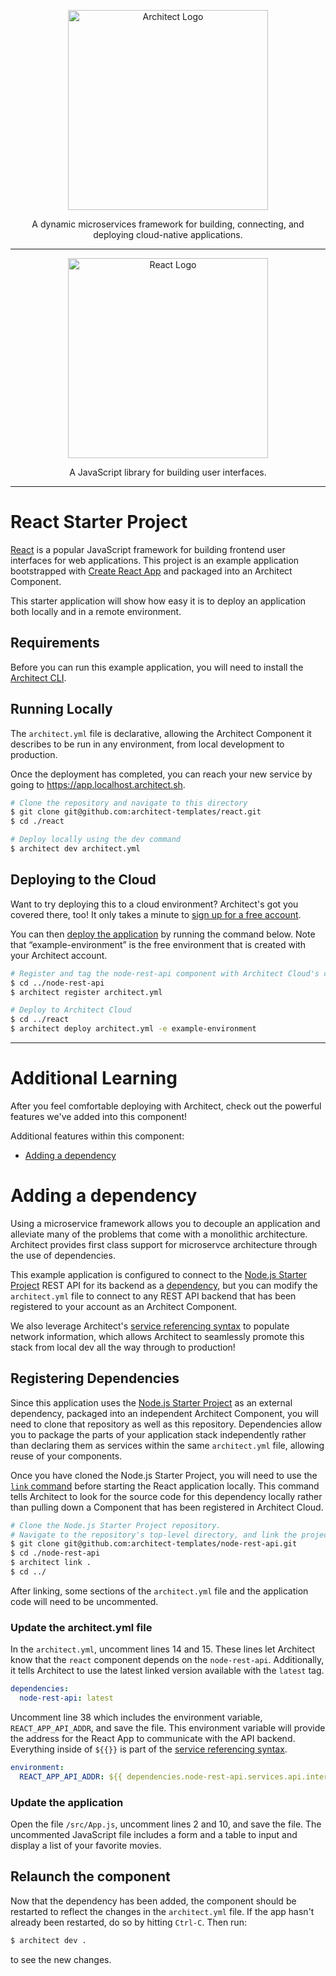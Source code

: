 <p align="center">
  <picture>
    <source media="(prefers-color-scheme: dark)" srcset="https://cdn.architect.io/logo/horizontal-inverted.png">
    <source media="(prefers-color-scheme: light)" srcset="https://cdn.architect.io/logo/horizontal.png">
    <img width="320" alt="Architect Logo" src="https://cdn.architect.io/logo/horizontal.png">
  </picture>
</p>

<p align="center">
  A dynamic microservices framework for building, connecting, and deploying cloud-native applications.
</p>

---

<p align="center">
  <a href="//react.org" target="blank"><img src="https://create-react-app.dev/img/logo.svg" width="320" alt="React Logo" /></a>
</p>

<p align="center">
  A JavaScript library for building user interfaces.
</p>

---

# React Starter Project
[React](https://reactjs.org/) is a popular JavaScript framework for building frontend user interfaces for web applications. This project is an example application bootstrapped with [Create React App](https://github.com/facebook/create-react-app) and packaged into an Architect Component.

This starter application will show how easy it is to deploy an application both locally and in a remote environment.

## Requirements
Before you can run this example application, you will need to install the [Architect CLI](https://github.com/architect-team/architect-cli).

## Running Locally
The `architect.yml` file is declarative, allowing the Architect Component it describes to be run in any environment, from local development to production.

Once the deployment has completed, you can reach your new service by going to https://app.localhost.architect.sh.

```sh
# Clone the repository and navigate to this directory
$ git clone git@github.com:architect-templates/react.git
$ cd ./react

# Deploy locally using the dev command
$ architect dev architect.yml
```
## Deploying to the Cloud

Want to try deploying this to a cloud environment? Architect's got you covered there, too! It only takes a minute to
[sign up for a free account](https://cloud.architect.io/signup).

You can then [deploy the application](https://docs.architect.io/getting-started/introduction/#deploy-to-the-cloud) by running the command below. Note that “example-environment” is the free environment that is created with your Architect account.

```sh
# Register and tag the node-rest-api component with Architect Cloud's component registry
$ cd ../node-rest-api
$ architect register architect.yml

# Deploy to Architect Cloud
$ cd ../react
$ architect deploy architect.yml -e example-environment
```

---
# Additional Learning
After you feel comfortable deploying with Architect, check out the powerful features we've added into this component!

Additional features within this component:
* [Adding a dependency](#adding-a-dependency)

# Adding a dependency
Using a microservice framework allows you to decouple an application and alleviate many of the problems that come with a monolithic architecture. Architect provides first class support for microservce architecture through the use of dependencies.

This example application is configured to connect to the [Node.js Starter Project](https://github.com/architect-templates/node-rest-api) REST API for its backend as a [dependency](https://docs.architect.io/components/dependencies/), but you can modify the `architect.yml` file to connect to any REST API backend that has been registered to your account as an Architect Component.

We also leverage Architect's [service referencing syntax](https://docs.architect.io/components/service-discovery/#service-referencing-syntax) to populate network information, which allows Architect to seamlessly promote this stack from local dev all the way through to production!

## Registering Dependencies
Since this application uses the [Node.js Starter Project](https://github.com/architect-templates/node-rest-api) as an external dependency, packaged into an independent Architect Component, you will need to clone that repository as well as this repository. Dependencies allow you to package the parts of your application stack independently rather than declaring them as services within the same `architect.yml` file, allowing reuse of your components.

Once you have cloned the Node.js Starter Project, you will need to use the [`link` command](https://docs.architect.io/deployments/local-environments/#local-registration) before starting the React application locally. This command tells Architect to look for the source code for this dependency locally rather than pulling down a Component that has been registered in Architect Cloud.

```sh
# Clone the Node.js Starter Project repository.
# Navigate to the repository's top-level directory, and link the project.
$ git clone git@github.com:architect-templates/node-rest-api.git
$ cd ./node-rest-api
$ architect link .
$ cd ../
```

After linking, some sections of the `architect.yml` file and the application code will need to be uncommented.

### Update the architect.yml file
In the `architect.yml`, uncomment lines 14 and 15. These lines let Architect know that the `react` component depends on the `node-rest-api`. Additionally, it tells Architect to use the latest linked version available with the `latest` tag.

```yml
dependencies:
  node-rest-api: latest
```

Uncomment line 38 which includes the environment variable, `REACT_APP_API_ADDR`, and save the file. This environment variable will provide the address for the React App to communicate with the API backend. Everything inside of `${{}}` is part of the [service referencing syntax](https://docs.architect.io/components/service-discovery/#service-referencing-syntax).

```yml
environment:
  REACT_APP_API_ADDR: ${{ dependencies.node-rest-api.services.api.interfaces.main.ingress.url }}
```

### Update the application
Open the file `/src/App.js`, uncomment lines 2 and 10, and save the file. The uncommented JavaScript file includes a form and a table to input and display a list of your favorite movies.

## Relaunch the component
Now that the dependency has been added, the component should be restarted to reflect the changes in the `architect.yml` file. If the app hasn't already been restarted, do so by hitting `Ctrl-C`. Then run:

```sh
$ architect dev .
```

to see the new changes.
